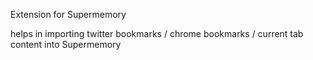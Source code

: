 Extension for Supermemory

helps in importing twitter bookmarks / chrome bookmarks / current tab content into Supermemory
